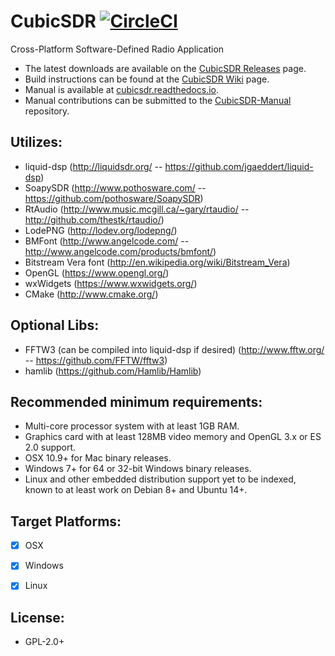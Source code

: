 CubicSDR [![CircleCI](https://dl.circleci.com/status-badge/img/gh/cjcliffe/CubicSDR/tree/master.svg?style=svg)](https://dl.circleci.com/status-badge/redirect/gh/cjcliffe/CubicSDR/tree/master)
========

Cross-Platform Software-Defined Radio Application

- The latest downloads are available on the [CubicSDR Releases](https://github.com/cjcliffe/CubicSDR/releases) page.
- Build instructions can be found at the [CubicSDR Wiki](https://github.com/cjcliffe/CubicSDR/wiki) page.
- Manual is available at [cubicsdr.readthedocs.io](http://cubicsdr.readthedocs.io).
- Manual contributions can be submitted to the [CubicSDR-Manual](https://github.com/cjcliffe/CubicSDR-Manual) repository.

Utilizes: 
--------
  - liquid-dsp (http://liquidsdr.org/ -- https://github.com/jgaeddert/liquid-dsp)
  - SoapySDR (http://www.pothosware.com/ -- https://github.com/pothosware/SoapySDR)
  - RtAudio (http://www.music.mcgill.ca/~gary/rtaudio/ -- http://github.com/thestk/rtaudio/)
  - LodePNG (http://lodev.org/lodepng/)
  - BMFont (http://www.angelcode.com/ -- http://www.angelcode.com/products/bmfont/)
  - Bitstream Vera font (http://en.wikipedia.org/wiki/Bitstream_Vera)
  - OpenGL (https://www.opengl.org/)
  - wxWidgets (https://www.wxwidgets.org/)
  - CMake (http://www.cmake.org/)

Optional Libs:
--------
  - FFTW3 (can be compiled into liquid-dsp if desired) (http://www.fftw.org/ -- https://github.com/FFTW/fftw3)
  - hamlib (https://github.com/Hamlib/Hamlib)

Recommended minimum requirements:
--------------------
  - Multi-core processor system with at least 1GB RAM.
  - Graphics card with at least 128MB video memory and OpenGL 3.x or ES 2.0 support.
  - OSX 10.9+ for Mac binary releases.
  - Windows 7+ for 64 or 32-bit Windows binary releases.
  - Linux and other embedded distribution support yet to be indexed, known to at least work on Debian 8+ and Ubuntu 14+.

Target Platforms:
----------------
  - [x] OSX
  - [x] Windows
  - [x] Linux


License:
-------
  - GPL-2.0+
